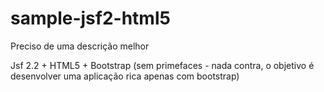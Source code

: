 # sample-jsf2-html5
Preciso de uma descrição melhor

Jsf 2.2 + HTML5 + Bootstrap (sem primefaces - nada contra, o objetivo é desenvolver uma aplicação rica apenas com bootstrap)
